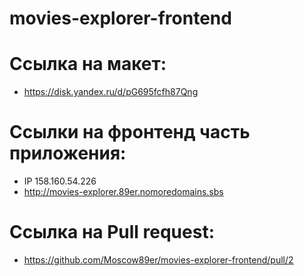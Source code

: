 # movies-explorer-frontend

# Ссылка на макет:
- https://disk.yandex.ru/d/pG695fcfh87Qng

# Ссылки на фронтенд часть приложения:
- IP 158.160.54.226
- http://movies-explorer.89er.nomoredomains.sbs

# Ссылка на Pull request:
- https://github.com/Moscow89er/movies-explorer-frontend/pull/2